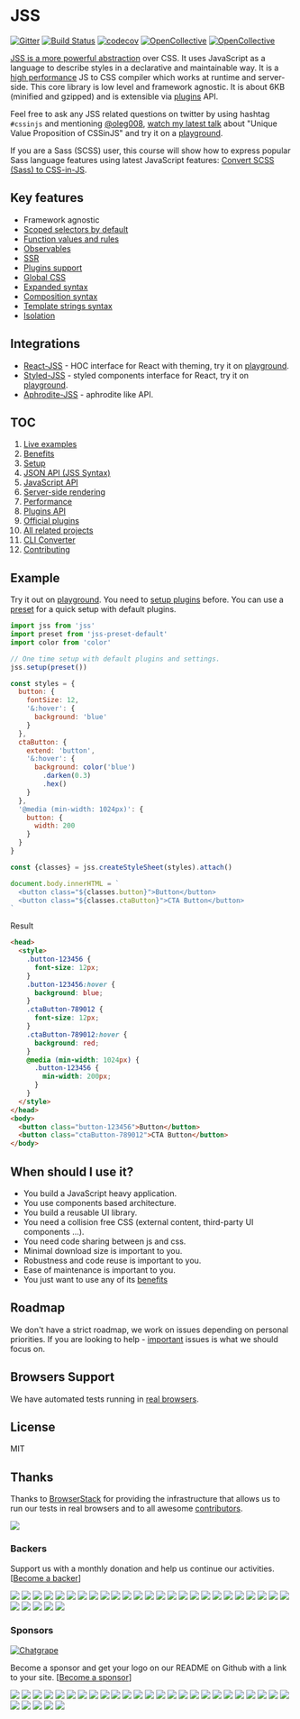 # JSS

[![Gitter](https://badges.gitter.im/JoinChat.svg)](https://gitter.im/cssinjs/lobby)
[![Build Status](https://travis-ci.org/cssinjs/jss.svg?branch=master)](https://travis-ci.org/cssinjs/jss)
[![codecov](https://codecov.io/gh/cssinjs/jss/branch/master/graph/badge.svg)](https://codecov.io/gh/cssinjs/jss)
[![OpenCollective](https://opencollective.com/jss/backers/badge.svg)](#backers)
[![OpenCollective](https://opencollective.com/jss/sponsors/badge.svg)](#sponsors)

[JSS is a more powerful abstraction](https://medium.com/@oleg008/jss-is-css-d7d41400b635) over CSS. It uses JavaScript as a language to describe styles in a declarative and maintainable way. It is a [high performance](https://github.com/cssinjs/jss/blob/master/docs/performance.md) JS to CSS compiler which works at runtime and server-side. This core library is low level and framework agnostic. It is about 6KB (minified and gzipped) and is extensible via [plugins](./docs/plugins.md) API.

Feel free to ask any JSS related questions on twitter by using hashtag `#cssinjs` and mentioning [@oleg008](https://twitter.com/oleg008), [watch my latest talk](https://www.youtube.com/watch?v=i3TIrcnMIng) about "Unique Value Proposition of CSSinJS" and try it on a [playground](https://codesandbox.io/s/z21lpmvv33).

If you are a Sass (SCSS) user, this course will show how to express popular Sass language features using latest JavaScript features: [Convert SCSS (Sass) to CSS-in-JS](https://egghead.io/courses/convert-scss-sass-to-css-in-js).

## Key features

- Framework agnostic
- [Scoped selectors by default](./docs/json-api.md#regular-rule-without-plugins)
- [Function values and rules](./docs/json-api.md#function-values)
- [Observables](./docs/json-api.md#observable-values)
- [SSR](./docs/ssr.md)
- [Plugins support](./docs/plugins.md)
- [Global CSS](https://github.com/cssinjs/jss-global)
- [Expanded syntax](https://github.com/cssinjs/jss-expand)
- [Composition syntax](https://github.com/cssinjs/jss-compose)
- [Template strings syntax](https://github.com/cssinjs/jss-template)
- [Isolation](https://github.com/cssinjs/jss-isolate)

## Integrations

- [React-JSS](https://github.com/cssinjs/react-jss) - HOC interface for React with theming, try it on [playground](https://codesandbox.io/s/j3l06yyqpw).
- [Styled-JSS](https://github.com/cssinjs/styled-jss) - styled components interface for React, try it on [playground](https://codesandbox.io/s/xl89zx8zz4).
- [Aphrodite-JSS](https://github.com/cssinjs/aphrodite-jss) - aphrodite like API.

## TOC

1.  [Live examples](https://github.com/cssinjs/examples)
1.  [Benefits](./docs/benefits.md)
1.  [Setup](./docs/setup.md)
1.  [JSON API (JSS Syntax)](./docs/json-api.md)
1.  [JavaScript API](./docs/js-api.md)
1.  [Server-side rendering](./docs/ssr.md)
1.  [Performance](./docs/performance.md)
1.  [Plugins API](./docs/plugins.md)
1.  [Official plugins](https://github.com/cssinjs?q=plugin)
1.  [All related projects](./docs/projects.md)
1.  [CLI Converter](https://github.com/cssinjs/cli)
1.  [Contributing](./contributing.md)

## Example

Try it out on [playground](https://codesandbox.io/s/z21lpmvv33).
You need to [setup plugins](./docs/setup.md#setup-with-plugins) before.
You can use a [preset](https://github.com/cssinjs/jss-preset-default) for a quick setup with default plugins.

```javascript
import jss from 'jss'
import preset from 'jss-preset-default'
import color from 'color'

// One time setup with default plugins and settings.
jss.setup(preset())

const styles = {
  button: {
    fontSize: 12,
    '&:hover': {
      background: 'blue'
    }
  },
  ctaButton: {
    extend: 'button',
    '&:hover': {
      background: color('blue')
        .darken(0.3)
        .hex()
    }
  },
  '@media (min-width: 1024px)': {
    button: {
      width: 200
    }
  }
}

const {classes} = jss.createStyleSheet(styles).attach()

document.body.innerHTML = `
  <button class="${classes.button}">Button</button>
  <button class="${classes.ctaButton}">CTA Button</button>
`
```

Result

```html
<head>
  <style>
    .button-123456 {
      font-size: 12px;
    }
    .button-123456:hover {
      background: blue;
    }
    .ctaButton-789012 {
      font-size: 12px;
    }
    .ctaButton-789012:hover {
      background: red;
    }
    @media (min-width: 1024px) {
      .button-123456 {
        min-width: 200px;
      }
    }
  </style>
</head>
<body>
  <button class="button-123456">Button</button>
  <button class="ctaButton-789012">CTA Button</button>
</body>
```

## When should I use it?

- You build a JavaScript heavy application.
- You use components based architecture.
- You build a reusable UI library.
- You need a collision free CSS (external content, third-party UI components ...).
- You need code sharing between js and css.
- Minimal download size is important to you.
- Robustness and code reuse is important to you.
- Ease of maintenance is important to you.
- You just want to use any of its [benefits](./docs/benefits.md)

## Roadmap

We don't have a strict roadmap, we work on issues depending on personal priorities. If you are looking to help - [important](https://github.com/cssinjs/jss/issues?q=is%3Aopen+is%3Aissue+label%3Aimportant) issues is what we should focus on.

## Browsers Support

We have automated tests running in [real browsers](./browsers.json).

## License

MIT

## Thanks

Thanks to [BrowserStack](https://www.browserstack.com) for providing the infrastructure that allows us to run our tests in real browsers and to all awesome [contributors](https://github.com/cssinjs/jss/graphs/contributors).

<a href="https://www.browserstack.com" target="_blank"><img src="https://www.browserstack.com/images/layout/logo.svg"></a>

### Backers

Support us with a monthly donation and help us continue our activities. [[Become a backer](https://opencollective.com/jss#backer)]

<a href="https://opencollective.com/jss/backer/0/website" target="_blank"><img src="https://opencollective.com/jss/backer/0/avatar.svg"></a>
<a href="https://opencollective.com/jss/backer/1/website" target="_blank"><img src="https://opencollective.com/jss/backer/1/avatar.svg"></a>
<a href="https://opencollective.com/jss/backer/2/website" target="_blank"><img src="https://opencollective.com/jss/backer/2/avatar.svg"></a>
<a href="https://opencollective.com/jss/backer/3/website" target="_blank"><img src="https://opencollective.com/jss/backer/3/avatar.svg"></a>
<a href="https://opencollective.com/jss/backer/4/website" target="_blank"><img src="https://opencollective.com/jss/backer/4/avatar.svg"></a>
<a href="https://opencollective.com/jss/backer/5/website" target="_blank"><img src="https://opencollective.com/jss/backer/5/avatar.svg"></a>
<a href="https://opencollective.com/jss/backer/6/website" target="_blank"><img src="https://opencollective.com/jss/backer/6/avatar.svg"></a>
<a href="https://opencollective.com/jss/backer/7/website" target="_blank"><img src="https://opencollective.com/jss/backer/7/avatar.svg"></a>
<a href="https://opencollective.com/jss/backer/8/website" target="_blank"><img src="https://opencollective.com/jss/backer/8/avatar.svg"></a>
<a href="https://opencollective.com/jss/backer/9/website" target="_blank"><img src="https://opencollective.com/jss/backer/9/avatar.svg"></a>
<a href="https://opencollective.com/jss/backer/10/website" target="_blank"><img src="https://opencollective.com/jss/backer/10/avatar.svg"></a>
<a href="https://opencollective.com/jss/backer/11/website" target="_blank"><img src="https://opencollective.com/jss/backer/11/avatar.svg"></a>
<a href="https://opencollective.com/jss/backer/12/website" target="_blank"><img src="https://opencollective.com/jss/backer/12/avatar.svg"></a>
<a href="https://opencollective.com/jss/backer/13/website" target="_blank"><img src="https://opencollective.com/jss/backer/13/avatar.svg"></a>
<a href="https://opencollective.com/jss/backer/14/website" target="_blank"><img src="https://opencollective.com/jss/backer/14/avatar.svg"></a>
<a href="https://opencollective.com/jss/backer/15/website" target="_blank"><img src="https://opencollective.com/jss/backer/15/avatar.svg"></a>
<a href="https://opencollective.com/jss/backer/16/website" target="_blank"><img src="https://opencollective.com/jss/backer/16/avatar.svg"></a>
<a href="https://opencollective.com/jss/backer/17/website" target="_blank"><img src="https://opencollective.com/jss/backer/17/avatar.svg"></a>
<a href="https://opencollective.com/jss/backer/18/website" target="_blank"><img src="https://opencollective.com/jss/backer/18/avatar.svg"></a>
<a href="https://opencollective.com/jss/backer/19/website" target="_blank"><img src="https://opencollective.com/jss/backer/19/avatar.svg"></a>
<a href="https://opencollective.com/jss/backer/20/website" target="_blank"><img src="https://opencollective.com/jss/backer/20/avatar.svg"></a>
<a href="https://opencollective.com/jss/backer/21/website" target="_blank"><img src="https://opencollective.com/jss/backer/21/avatar.svg"></a>
<a href="https://opencollective.com/jss/backer/22/website" target="_blank"><img src="https://opencollective.com/jss/backer/22/avatar.svg"></a>
<a href="https://opencollective.com/jss/backer/23/website" target="_blank"><img src="https://opencollective.com/jss/backer/23/avatar.svg"></a>
<a href="https://opencollective.com/jss/backer/24/website" target="_blank"><img src="https://opencollective.com/jss/backer/24/avatar.svg"></a>
<a href="https://opencollective.com/jss/backer/25/website" target="_blank"><img src="https://opencollective.com/jss/backer/25/avatar.svg"></a>
<a href="https://opencollective.com/jss/backer/26/website" target="_blank"><img src="https://opencollective.com/jss/backer/26/avatar.svg"></a>
<a href="https://opencollective.com/jss/backer/27/website" target="_blank"><img src="https://opencollective.com/jss/backer/27/avatar.svg"></a>
<a href="https://opencollective.com/jss/backer/28/website" target="_blank"><img src="https://opencollective.com/jss/backer/28/avatar.svg"></a>
<a href="https://opencollective.com/jss/backer/29/website" target="_blank"><img src="https://opencollective.com/jss/backer/29/avatar.svg"></a>

### Sponsors

[![Chatgrape](https://ug-cdn.com/static/chatgrape/static/images/logo-grape-short-cg-fontrender.svg)](https://www.chatgrape.com/)

Become a sponsor and get your logo on our README on Github with a link to your site. [[Become a sponsor](https://opencollective.com/jss#sponsor)]

<a href="https://opencollective.com/jss/sponsor/0/website" target="_blank"><img src="https://opencollective.com/jss/sponsor/0/avatar.svg"></a>
<a href="https://opencollective.com/jss/sponsor/1/website" target="_blank"><img src="https://opencollective.com/jss/sponsor/1/avatar.svg"></a>
<a href="https://opencollective.com/jss/sponsor/2/website" target="_blank"><img src="https://opencollective.com/jss/sponsor/2/avatar.svg"></a>
<a href="https://opencollective.com/jss/sponsor/3/website" target="_blank"><img src="https://opencollective.com/jss/sponsor/3/avatar.svg"></a>
<a href="https://opencollective.com/jss/sponsor/4/website" target="_blank"><img src="https://opencollective.com/jss/sponsor/4/avatar.svg"></a>
<a href="https://opencollective.com/jss/sponsor/5/website" target="_blank"><img src="https://opencollective.com/jss/sponsor/5/avatar.svg"></a>
<a href="https://opencollective.com/jss/sponsor/6/website" target="_blank"><img src="https://opencollective.com/jss/sponsor/6/avatar.svg"></a>
<a href="https://opencollective.com/jss/sponsor/7/website" target="_blank"><img src="https://opencollective.com/jss/sponsor/7/avatar.svg"></a>
<a href="https://opencollective.com/jss/sponsor/8/website" target="_blank"><img src="https://opencollective.com/jss/sponsor/8/avatar.svg"></a>
<a href="https://opencollective.com/jss/sponsor/9/website" target="_blank"><img src="https://opencollective.com/jss/sponsor/9/avatar.svg"></a>
<a href="https://opencollective.com/jss/sponsor/10/website" target="_blank"><img src="https://opencollective.com/jss/sponsor/10/avatar.svg"></a>
<a href="https://opencollective.com/jss/sponsor/11/website" target="_blank"><img src="https://opencollective.com/jss/sponsor/11/avatar.svg"></a>
<a href="https://opencollective.com/jss/sponsor/12/website" target="_blank"><img src="https://opencollective.com/jss/sponsor/12/avatar.svg"></a>
<a href="https://opencollective.com/jss/sponsor/13/website" target="_blank"><img src="https://opencollective.com/jss/sponsor/13/avatar.svg"></a>
<a href="https://opencollective.com/jss/sponsor/14/website" target="_blank"><img src="https://opencollective.com/jss/sponsor/14/avatar.svg"></a>
<a href="https://opencollective.com/jss/sponsor/15/website" target="_blank"><img src="https://opencollective.com/jss/sponsor/15/avatar.svg"></a>
<a href="https://opencollective.com/jss/sponsor/16/website" target="_blank"><img src="https://opencollective.com/jss/sponsor/16/avatar.svg"></a>
<a href="https://opencollective.com/jss/sponsor/17/website" target="_blank"><img src="https://opencollective.com/jss/sponsor/17/avatar.svg"></a>
<a href="https://opencollective.com/jss/sponsor/18/website" target="_blank"><img src="https://opencollective.com/jss/sponsor/18/avatar.svg"></a>
<a href="https://opencollective.com/jss/sponsor/19/website" target="_blank"><img src="https://opencollective.com/jss/sponsor/19/avatar.svg"></a>
<a href="https://opencollective.com/jss/sponsor/20/website" target="_blank"><img src="https://opencollective.com/jss/sponsor/20/avatar.svg"></a>
<a href="https://opencollective.com/jss/sponsor/21/website" target="_blank"><img src="https://opencollective.com/jss/sponsor/21/avatar.svg"></a>
<a href="https://opencollective.com/jss/sponsor/22/website" target="_blank"><img src="https://opencollective.com/jss/sponsor/22/avatar.svg"></a>
<a href="https://opencollective.com/jss/sponsor/23/website" target="_blank"><img src="https://opencollective.com/jss/sponsor/23/avatar.svg"></a>
<a href="https://opencollective.com/jss/sponsor/24/website" target="_blank"><img src="https://opencollective.com/jss/sponsor/24/avatar.svg"></a>
<a href="https://opencollective.com/jss/sponsor/25/website" target="_blank"><img src="https://opencollective.com/jss/sponsor/25/avatar.svg"></a>
<a href="https://opencollective.com/jss/sponsor/26/website" target="_blank"><img src="https://opencollective.com/jss/sponsor/26/avatar.svg"></a>
<a href="https://opencollective.com/jss/sponsor/27/website" target="_blank"><img src="https://opencollective.com/jss/sponsor/27/avatar.svg"></a>
<a href="https://opencollective.com/jss/sponsor/28/website" target="_blank"><img src="https://opencollective.com/jss/sponsor/28/avatar.svg"></a>
<a href="https://opencollective.com/jss/sponsor/29/website" target="_blank"><img src="https://opencollective.com/jss/sponsor/29/avatar.svg"></a>
